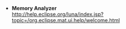 <ul>
<li><b>Memory Analyzer</b></li>
<a href='http://help.eclipse.org/luna/index.jsp?topic=/org.eclipse.mat.ui.help/welcome.html'>http://help.eclipse.org/luna/index.jsp?topic=/org.eclipse.mat.ui.help/welcome.html</a>
</ul>